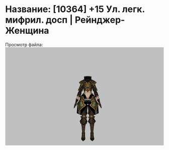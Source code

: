 # Название: [10364] +15 Ул. легк. мифрил. досп | Рейнджер-Женщина

Просмотр файла:
![p030021.png](p030021.png)